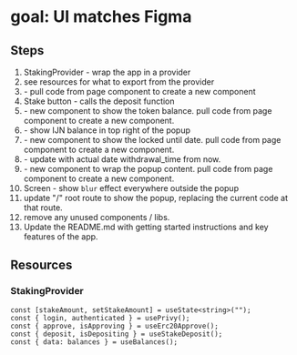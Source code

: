 # goal: UI matches Figma

## Steps

1. StakingProvider - wrap the app in a provider
2. see resources for what to export from the provider
3. <StakeButton /> - pull code from page component to create a new component
4. Stake button - calls the deposit function
5. <TokenBalance> - new component to show the token balance. pull code from page component to create a new component.
6. <TokenBalance> - show IJN balance in top right of the popup
7. <LockedUntil /> - new component to show the locked until date. pull code from page component to create a new component.
8. <LockedUntil /> - update with actual date withdrawal_time from now.
9. <PopupCard /> - new component to wrap the popup content. pull code from page component to create a new component.
10. Screen - show `blur` effect everywhere outside the popup
11. update "/" root route to show the popup, replacing the current code at that route.
12. remove any unused components / libs.
13. Update the README.md with getting started instructions and key features of the app.

## Resources

### StakingProvider

```tsx
const [stakeAmount, setStakeAmount] = useState<string>("");
const { login, authenticated } = usePrivy();
const { approve, isApproving } = useErc20Approve();
const { deposit, isDepositing } = useStakeDeposit();
const { data: balances } = useBalances();
```
